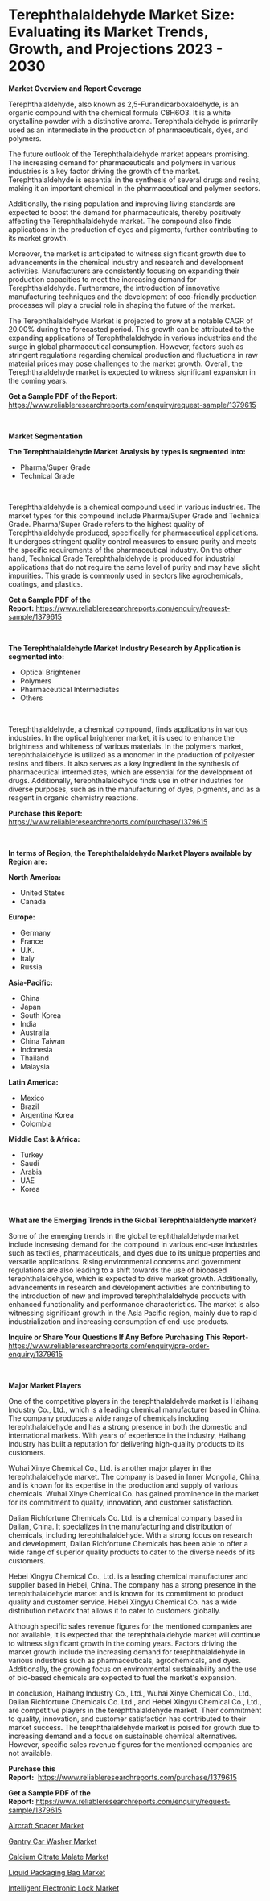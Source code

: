 <p><h1>Terephthalaldehyde Market Size: Evaluating its Market Trends, Growth, and Projections 2023 - 2030</h1></p><p><strong>Market Overview and Report Coverage</strong></p>
<p><p>Terephthalaldehyde, also known as 2,5-Furandicarboxaldehyde, is an organic compound with the chemical formula C8H6O3. It is a white crystalline powder with a distinctive aroma. Terephthalaldehyde is primarily used as an intermediate in the production of pharmaceuticals, dyes, and polymers.</p><p>The future outlook of the Terephthalaldehyde market appears promising. The increasing demand for pharmaceuticals and polymers in various industries is a key factor driving the growth of the market. Terephthalaldehyde is essential in the synthesis of several drugs and resins, making it an important chemical in the pharmaceutical and polymer sectors.</p><p>Additionally, the rising population and improving living standards are expected to boost the demand for pharmaceuticals, thereby positively affecting the Terephthalaldehyde market. The compound also finds applications in the production of dyes and pigments, further contributing to its market growth.</p><p>Moreover, the market is anticipated to witness significant growth due to advancements in the chemical industry and research and development activities. Manufacturers are consistently focusing on expanding their production capacities to meet the increasing demand for Terephthalaldehyde. Furthermore, the introduction of innovative manufacturing techniques and the development of eco-friendly production processes will play a crucial role in shaping the future of the market.</p><p>The Terephthalaldehyde Market is projected to grow at a notable CAGR of 20.00% during the forecasted period. This growth can be attributed to the expanding applications of Terephthalaldehyde in various industries and the surge in global pharmaceutical consumption. However, factors such as stringent regulations regarding chemical production and fluctuations in raw material prices may pose challenges to the market growth. Overall, the Terephthalaldehyde market is expected to witness significant expansion in the coming years.</p></p>
<p><strong>Get a Sample PDF of the Report:</strong> <a href="https://www.reliableresearchreports.com/enquiry/request-sample/1379615">https://www.reliableresearchreports.com/enquiry/request-sample/1379615</a></p>
<p>&nbsp;</p>
<p><strong>Market Segmentation</strong></p>
<p><strong>The Terephthalaldehyde Market Analysis by types is segmented into:</strong></p>
<p><ul><li>Pharma/Super Grade</li><li>Technical Grade</li></ul></p>
<p>&nbsp;</p>
<p><p>Terephthalaldehyde is a chemical compound used in various industries. The market types for this compound include Pharma/Super Grade and Technical Grade. Pharma/Super Grade refers to the highest quality of Terephthalaldehyde produced, specifically for pharmaceutical applications. It undergoes stringent quality control measures to ensure purity and meets the specific requirements of the pharmaceutical industry. On the other hand, Technical Grade Terephthalaldehyde is produced for industrial applications that do not require the same level of purity and may have slight impurities. This grade is commonly used in sectors like agrochemicals, coatings, and plastics.</p></p>
<p><strong>Get a Sample PDF of the Report:</strong>&nbsp;<a href="https://www.reliableresearchreports.com/enquiry/request-sample/1379615">https://www.reliableresearchreports.com/enquiry/request-sample/1379615</a></p>
<p>&nbsp;</p>
<p><strong>The Terephthalaldehyde Market Industry Research by Application is segmented into:</strong></p>
<p><ul><li>Optical Brightener</li><li>Polymers</li><li>Pharmaceutical Intermediates</li><li>Others</li></ul></p>
<p>&nbsp;</p>
<p><p>Terephthalaldehyde, a chemical compound, finds applications in various industries. In the optical brightener market, it is used to enhance the brightness and whiteness of various materials. In the polymers market, terephthalaldehyde is utilized as a monomer in the production of polyester resins and fibers. It also serves as a key ingredient in the synthesis of pharmaceutical intermediates, which are essential for the development of drugs. Additionally, terephthalaldehyde finds use in other industries for diverse purposes, such as in the manufacturing of dyes, pigments, and as a reagent in organic chemistry reactions.</p></p>
<p><strong>Purchase this Report:</strong>&nbsp; <a href="https://www.reliableresearchreports.com/purchase/1379615">https://www.reliableresearchreports.com/purchase/1379615</a></p>
<p>&nbsp;</p>
<p><strong>In terms of Region, the Terephthalaldehyde Market Players available by Region are:</strong></p>
<p>
    <p> <strong> North America: </strong>
        <ul>
            <li>United States</li>
            <li>Canada</li>
        </ul>
        </p> 
    <p> <strong> Europe: </strong>
        <ul>
            <li>Germany</li>
            <li>France</li>
            <li>U.K.</li>
            <li>Italy</li>
            <li>Russia</li>
        </ul>
        </p> 
    <p> <strong> Asia-Pacific: </strong>
        <ul>
            <li>China</li>
            <li>Japan</li>
            <li>South Korea</li>
            <li>India</li>
            <li>Australia</li>
            <li>China Taiwan</li>
            <li>Indonesia</li>
            <li>Thailand</li>
            <li>Malaysia</li>
        </ul>
        </p> 
    <p> <strong> Latin America: </strong>
        <ul>
            <li>Mexico</li>
            <li>Brazil</li>
            <li>Argentina Korea</li>
            <li>Colombia</li>
        </ul>
        </p> 
    <p> <strong> Middle East & Africa: </strong>
        <ul>
            <li>Turkey</li>
            <li>Saudi</li>
            <li>Arabia</li>
            <li>UAE</li>
            <li>Korea</li>
        </ul>
    </p>
    </p>
<p>&nbsp;</p>
<p><strong>What are the Emerging Trends in the Global Terephthalaldehyde market?</strong></p>
<p><p>Some of the emerging trends in the global terephthalaldehyde market include increasing demand for the compound in various end-use industries such as textiles, pharmaceuticals, and dyes due to its unique properties and versatile applications. Rising environmental concerns and government regulations are also leading to a shift towards the use of biobased terephthalaldehyde, which is expected to drive market growth. Additionally, advancements in research and development activities are contributing to the introduction of new and improved terephthalaldehyde products with enhanced functionality and performance characteristics. The market is also witnessing significant growth in the Asia Pacific region, mainly due to rapid industrialization and increasing consumption of end-use products.</p></p>
<p><strong>Inquire or Share Your Questions If Any Before Purchasing This Report</strong>- <a href="https://www.reliableresearchreports.com/enquiry/pre-order-enquiry/1379615">https://www.reliableresearchreports.com/enquiry/pre-order-enquiry/1379615</a></p>
<p>&nbsp;</p>
<p><strong>Major Market Players</strong></p>
<p><p>One of the competitive players in the terephthalaldehyde market is Haihang Industry Co., Ltd., which is a leading chemical manufacturer based in China. The company produces a wide range of chemicals including terephthalaldehyde and has a strong presence in both the domestic and international markets. With years of experience in the industry, Haihang Industry has built a reputation for delivering high-quality products to its customers.</p><p>Wuhai Xinye Chemical Co., Ltd. is another major player in the terephthalaldehyde market. The company is based in Inner Mongolia, China, and is known for its expertise in the production and supply of various chemicals. Wuhai Xinye Chemical Co. has gained prominence in the market for its commitment to quality, innovation, and customer satisfaction.</p><p>Dalian Richfortune Chemicals Co. Ltd. is a chemical company based in Dalian, China. It specializes in the manufacturing and distribution of chemicals, including terephthalaldehyde. With a strong focus on research and development, Dalian Richfortune Chemicals has been able to offer a wide range of superior quality products to cater to the diverse needs of its customers.</p><p>Hebei Xingyu Chemical Co., Ltd. is a leading chemical manufacturer and supplier based in Hebei, China. The company has a strong presence in the terephthalaldehyde market and is known for its commitment to product quality and customer service. Hebei Xingyu Chemical Co. has a wide distribution network that allows it to cater to customers globally.</p><p>Although specific sales revenue figures for the mentioned companies are not available, it is expected that the terephthalaldehyde market will continue to witness significant growth in the coming years. Factors driving the market growth include the increasing demand for terephthalaldehyde in various industries such as pharmaceuticals, agrochemicals, and dyes. Additionally, the growing focus on environmental sustainability and the use of bio-based chemicals are expected to fuel the market's expansion.</p><p>In conclusion, Haihang Industry Co., Ltd., Wuhai Xinye Chemical Co., Ltd., Dalian Richfortune Chemicals Co. Ltd., and Hebei Xingyu Chemical Co., Ltd., are competitive players in the terephthalaldehyde market. Their commitment to quality, innovation, and customer satisfaction has contributed to their market success. The terephthalaldehyde market is poised for growth due to increasing demand and a focus on sustainable chemical alternatives. However, specific sales revenue figures for the mentioned companies are not available.</p></p>
<p><strong>Purchase this Report:</strong>&nbsp;&nbsp;<a href="https://www.reliableresearchreports.com/purchase/1379615">https://www.reliableresearchreports.com/purchase/1379615</a></p>
<p></p>
<p><strong>Get a Sample PDF of the Report:</strong>&nbsp;<a href="https://www.reliableresearchreports.com/enquiry/request-sample/1379615">https://www.reliableresearchreports.com/enquiry/request-sample/1379615</a></p>
<p><p><a href="https://www.linkedin.com/pulse/decoding-aircraft-spacer-market-deep-dive-latest-trends-segmentation-vepde/">Aircraft Spacer Market</a></p><p><a href="https://www.linkedin.com/pulse/gantry-car-washer-market-research-report-provides-thorough-industry-y7ipe/">Gantry Car Washer Market</a></p><p><a href="https://github.com/aashishrp02/Market-Research-Report-List-1/blob/main/calcium-citrate-malate-market.md">Calcium Citrate Malate Market</a></p><p><a href="https://github.com/aashishrp/Market-Research-Report-List-1/blob/main/liquid-packaging-bag-market.md">Liquid Packaging Bag Market</a></p><p><a href="https://medium.com/@williammann19/intelligent-electronic-lock-market-size-market-outlook-and-market-forecast-2023-to-2030-2928c597ed2a">Intelligent Electronic Lock Market</a></p></p>